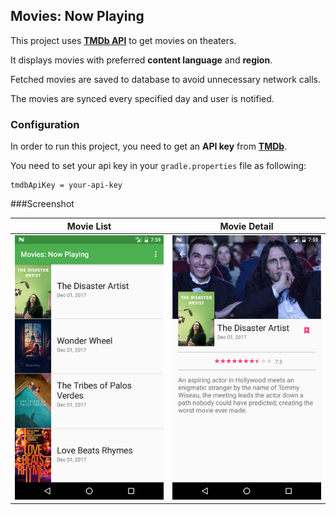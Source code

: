 ## Movies: Now Playing

This project uses [**TMDb API**](https://www.themoviedb.org/documentation/api) to get movies on theaters.

It displays movies with preferred **content language** and **region**.

Fetched movies are saved to database to avoid unnecessary network calls.

The movies are synced every specified day and user is notified.


### Configuration

In order to run this project, you need to get an **API key** from [**TMDb**](https://www.themoviedb.org/).

You need to set your api key in your `gradle.properties` file as following:

    tmdbApiKey = your-api-key

###Screenshot

Movie List             |  Movie Detail
:-------------------------:|:-------------------------:
![](art/movie_list.png)  |  ![](art/movie_detail.png)







